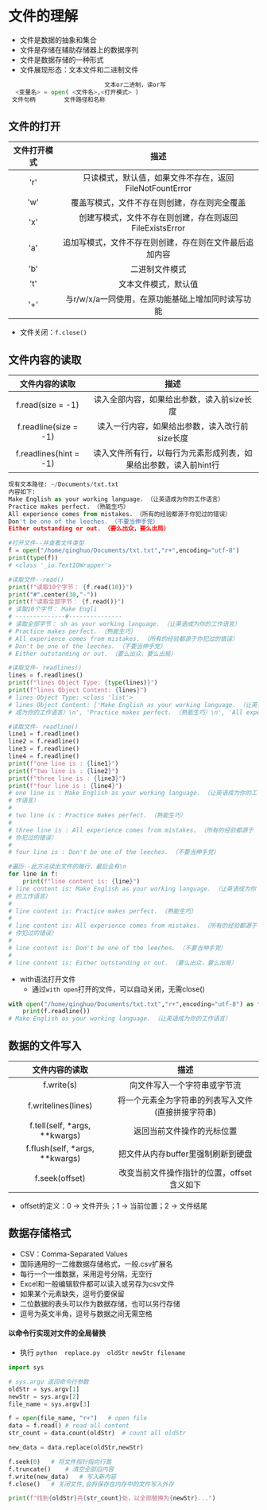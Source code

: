 # 文件的理解
- 文件是数据的抽象和集合
- 文件是存储在辅助存储器上的数据序列
- 文件是数据存储的一种形式
- 文件展现形态：文本文件和二进制文件

```py
                           文本or二进制，读or写
  <变量名> = open( <文件名>,<打开模式> )
 文件句柄        文件路径和名称
```

## 文件的打开
| 文件打开模式 | 描述 | 
| :---: | :---: |
| 'r' | 只读模式，默认值，如果文件不存在，返回FileNotFountError | 
| 'w' | 覆盖写模式，文件不存在则创建，存在则完全覆盖 | 
| 'x' | 创建写模式，文件不存在则创建，存在则返回FileExistsError | 
| 'a' | 追加写模式，文件不存在则创建，存在则在文件最后追加内容 | 
| 'b' | 二进制文件模式 | 
| 't' | 文本文件模式，默认值 | 
| '+' | 与r/w/x/a一同使用，在原功能基础上增加同时读写功能 | 

- 文件关闭：```f.close()```

## 文件内容的读取
| 文件内容的读取 | 描述 | 
| :---: | :---: |
| f.read(size = -1) | 读入全部内容，如果给出参数，读入前size长度 | 
| f.readline(size = -1) | 读入一行内容，如果给出参数，读入改行前size长度 | 
| f.readlines(hint = -1) | 读入文件所有行，以每行为元素形成列表，如果给出参数，读入前hint行 | 

```python
现有文本路径: ~/Documents/txt.txt 
内容如下:
Make English as your working language. （让英语成为你的工作语言）
Practice makes perfect. （熟能生巧）
All experience comes from mistakes. （所有的经验都源于你犯过的错误）
Don't be one of the leeches. （不要当伸手党）
Either outstanding or out. （要么出众，要么出局）

#打开文件--并查看文件类型
f = open("/home/qinghuo/Documents/txt.txt","r+",encoding="utf-8")
print(type(f))
# <class '_io.TextIOWrapper'>

#读取文件--read()
print(f"读取10个字节： {f.read(10)}")
print("#".center(30,"-"))
print(f"读取全部字节： {f.read()}")
# 读取10个字节： Make Engli
# --------------#---------------
# 读取全部字节： sh as your working language. （让英语成为你的工作语言）
# Practice makes perfect. （熟能生巧）
# All experience comes from mistakes. （所有的经验都源于你犯过的错误）
# Don't be one of the leeches. （不要当伸手党）
# Either outstanding or out. （要么出众，要么出局）

#读取文件- readlines()
lines = f.readlines()
print(f"lines Object Type: {type(lines)}")
print(f"lines Object Content: {lines}")
# lines Object Type: <class 'list'>
# lines Object Content: ['Make English as your working language. （让英语
# 成为你的工作语言）\n', 'Practice makes perfect. （熟能生巧）\n', 'All experience comes from mistakes. （所有的经验都源于你犯过的错误）\n', "Don't be one of the leeches. （不要当伸手党）\n", 'Either outstanding or out. （要么出众，要么出局）\n']

#读取文件- readline()
line1 = f.readline()
line2 = f.readline()
line3 = f.readline()
line4 = f.readline()
print(f"one line is : {line1}")
print(f"two line is : {line2}")
print(f"three line is : {line3}")
print(f"four line is : {line4}")
# one line is : Make English as your working language. （让英语成为你的工
# 作语言）
#
# two line is : Practice makes perfect. （熟能生巧）
#
# three line is : All experience comes from mistakes. （所有的经验都源于
# 你犯过的错误）
#
# four line is : Don't be one of the leeches. （不要当伸手党）

#遍历--此方法读出文件的每行，最后会有\n
for line in f:
    print(f"line content is: {line}")
# line content is: Make English as your working language. （让英语成为你
# 的工作语言）
#
# line content is: Practice makes perfect. （熟能生巧）
#
# line content is: All experience comes from mistakes. （所有的经验都源于
# 你犯过的错误）
#
# line content is: Don't be one of the leeches. （不要当伸手党）
#
# line content is: Either outstanding or out. （要么出众，要么出局）
```

- with语法打开文件
    * 通过```with open```打开的文件，可以自动关闭，无需close()

```python
with open("/home/qinghuo/Documents/txt.txt","r+",encoding="utf-8") as f:
    print(f.readline())
# Make English as your working language. （让英语成为你的工作语言）
```

## 数据的文件写入
| 文件内容的读取 | 描述 | 
| :---: | :---: |
| f.write(s) | 向文件写入一个字符串或字节流 | 
| f.writelines(lines) | 将一个元素全为字符串的列表写入文件(直接拼接字符串) | 
| f.tell(self, *args, **kwargs) | 返回当前文件操作的光标位置 | 
| f.flush(self, *args, **kwargs) | 把文件从内存buffer里强制刷新到硬盘 | 
| f.seek(offset) | 改变当前文件操作指针的位置，offset含义如下 | 

- offset的定义：0 -> 文件开头；1 -> 当前位置；2 -> 文件结尾

## 数据存储格式
- CSV：Comma-Separated Values
- 国际通用的一二维数据存储格式，一般.csv扩展名
- 每行一个一维数据，采用逗号分隔，无空行
- Excel和一般编辑软件都可以读入或另存为csv文件
- 如果某个元素缺失，逗号仍要保留
- 二位数据的表头可以作为数据存储，也可以另行存储
- 逗号为英文半角，逗号与数据之间无需空格

#### 以命令行实现对文件的全局替换
- 执行 ```python  replace.py  oldStr newStr filename```

```py
import sys

# sys.argv 返回命令行参数
oldStr = sys.argv[1]
newStr = sys.argv[2]
file_name = sys.argv[3]

f = open(file_name, "r+")   # open file
data = f.read() # read all content
str_count = data.count(oldStr)  # count all oldStr

new_data = data.replace(oldStr,newStr)

f.seek(0)   # 将文件指针指向行首
f.truncate()    # 清空全部旧内容
f.write(new_data)   # 写入新内容
f.close()   # 关闭文件,会将保存在内存中的文件写入外存

print(f"找到{oldStr}共{str_count}处，以全部替换为{newStr}...")
```
